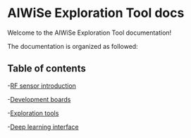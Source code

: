 # AIWiSe Exploration Tool docs


Welcome to the AIWiSe Exploration Tool documentation!


The documentation is organized as followed:
## Table of contents
-[RF sensor  introduction](https://deepwise888.github.io/Toolbox/intro/) 

-[Development boards]()

-[Exploration tools]()

-[Deep learning interface]()





